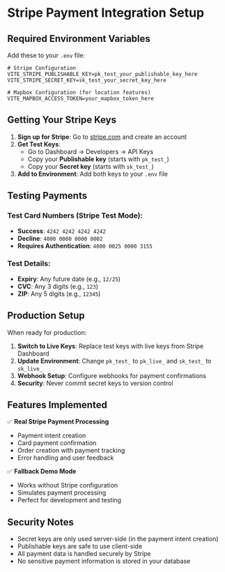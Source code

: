 # Stripe Payment Integration Setup

## Required Environment Variables

Add these to your `.env` file:

```env
# Stripe Configuration
VITE_STRIPE_PUBLISHABLE_KEY=pk_test_your_publishable_key_here
VITE_STRIPE_SECRET_KEY=sk_test_your_secret_key_here

# Mapbox Configuration (for location features)
VITE_MAPBOX_ACCESS_TOKEN=your_mapbox_token_here
```

## Getting Your Stripe Keys

1. **Sign up for Stripe**: Go to [stripe.com](https://stripe.com) and create an account
2. **Get Test Keys**: 
   - Go to Dashboard → Developers → API Keys
   - Copy your **Publishable key** (starts with `pk_test_`)
   - Copy your **Secret key** (starts with `sk_test_`)
3. **Add to Environment**: Add both keys to your `.env` file

## Testing Payments

### Test Card Numbers (Stripe Test Mode):
- **Success**: `4242 4242 4242 4242`
- **Decline**: `4000 0000 0000 0002`
- **Requires Authentication**: `4000 0025 0000 3155`

### Test Details:
- **Expiry**: Any future date (e.g., `12/25`)
- **CVC**: Any 3 digits (e.g., `123`)
- **ZIP**: Any 5 digits (e.g., `12345`)

## Production Setup

When ready for production:

1. **Switch to Live Keys**: Replace test keys with live keys from Stripe Dashboard
2. **Update Environment**: Change `pk_test_` to `pk_live_` and `sk_test_` to `sk_live_`
3. **Webhook Setup**: Configure webhooks for payment confirmations
4. **Security**: Never commit secret keys to version control

## Features Implemented

✅ **Real Stripe Payment Processing**
- Payment intent creation
- Card payment confirmation
- Order creation with payment tracking
- Error handling and user feedback

✅ **Fallback Demo Mode**
- Works without Stripe configuration
- Simulates payment processing
- Perfect for development and testing

## Security Notes

- Secret keys are only used server-side (in the payment intent creation)
- Publishable keys are safe to use client-side
- All payment data is handled securely by Stripe
- No sensitive payment information is stored in your database
